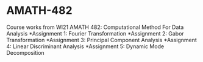 # AMATH-482

Course works from WI21 AMATH 482: Computational Method For Data Analysis
*Assignment 1: Fourier Transformation
*Assignment 2: Gabor Transformation
*Assignment 3: Principal Component Analysis
*Assignment 4: Linear Discriminant Analysis
*Assignment 5: Dynamic Mode Decomposition
